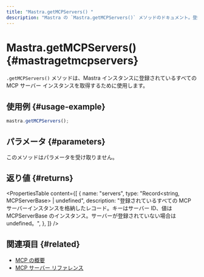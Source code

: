 ```yaml
---
title: "Mastra.getMCPServers() "
description: "Mastra の `Mastra.getMCPServers()` メソッドのドキュメント。登録されているすべての MCP サーバーインスタンスを取得します。"
---
```


# Mastra.getMCPServers() \{#mastragetmcpservers\}

`.getMCPServers()` メソッドは、Mastra インスタンスに登録されているすべての MCP サーバー インスタンスを取得するために使用します。

## 使用例 \{#usage-example\}

```typescript copy
mastra.getMCPServers();
```

## パラメータ \{#parameters\}

このメソッドはパラメータを受け取りません。

## 返り値 \{#returns\}

<PropertiesTable
  content={[
{
name: "servers",
type: "Record<string, MCPServerBase> | undefined",
description: "登録されているすべての MCP サーバーインスタンスを格納したレコード。キーはサーバー ID、値は MCPServerBase のインスタンス。サーバーが登録されていない場合は undefined。",
},
]}
/>

## 関連項目 \{#related\}

* [MCP の概要](/docs/tools-mcp/mcp-overview)
* [MCP サーバー リファレンス](/docs/reference/tools/mcp-server)